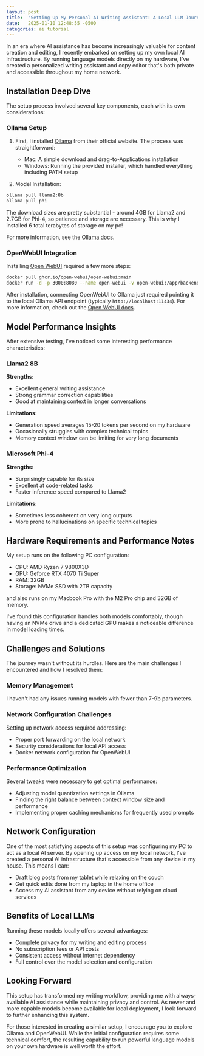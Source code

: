 ```yaml
---
layout: post
title:  "Setting Up My Personal AI Writing Assistant: A Local LLM Journey"
date:   2025-01-10 12:48:55 -0500
categories: ai tutorial
---
```

In an era where AI assistance has become increasingly valuable for content creation and editing, I recently embarked on setting up my own local AI infrastructure. By running language models directly on my hardware, I've created a personalized writing assistant and copy editor that's both private and accessible throughout my home network.

## Installation Deep Dive

The setup process involved several key components, each with its own considerations:

### Ollama Setup

1. First, I installed <a href="https://ollama.ai/" target="_blank" rel="noopener noreferrer">Ollama</a> from their official website. The process was straightforward:
   * Mac: A simple download and drag-to-Applications installation
   * Windows: Running the provided installer, which handled everything including PATH setup

2. Model Installation:

```bash
ollama pull llama2:8b
ollama pull phi
```

The download sizes are pretty substantial - around 4GB for Llama2 and 2.7GB for Phi-4, so patience and storage are necessary. This is why I installed 6 total terabytes of storage on my pc!

For more information, see the <a href="https://github.com/ollama/ollama/tree/main/docs" target="_blank" rel="noopener noreferrer">Ollama docs</a>.

### OpenWebUI Integration

Installing <a href="https://openwebui.com/" target="_blank" rel="noopener noreferrer">Open WebUI</a> required a few more steps:

```bash
docker pull ghcr.io/open-webui/open-webui:main
docker run -d -p 3000:8080 --name open-webui -v open-webui:/app/backend/data ghcr.io/open-webui/open-webui:main
```

After installation, connecting OpenWebUI to Ollama just required pointing it to the local Ollama API endpoint (typically `http://localhost:11434`). For more information, check out the <a href="https://docs.openwebui.com/" target="_blank" rel="noopener noreferrer">Open WebUI docs</a>.

## Model Performance Insights

After extensive testing, I've noticed some interesting performance characteristics:

### Llama2 8B

**Strengths:**

* Excellent general writing assistance
* Strong grammar correction capabilities
* Good at maintaining context in longer conversations

**Limitations:**

* Generation speed averages 15-20 tokens per second on my hardware
* Occasionally struggles with complex technical topics
* Memory context window can be limiting for very long documents

### Microsoft Phi-4

**Strengths:**

* Surprisingly capable for its size
* Excellent at code-related tasks
* Faster inference speed compared to Llama2

**Limitations:**

* Sometimes less coherent on very long outputs
* More prone to hallucinations on specific technical topics

## Hardware Requirements and Performance Notes

My setup runs on the following PC configuration:

* CPU: AMD Ryzen 7 9800X3D
* GPU: Geforce RTX 4070 Ti Super
* RAM: 32GB
* Storage: NVMe SSD with 2TB capacity

and also runs on my Macbook Pro with the M2 Pro chip and 32GB of memory.

I've found this configuration handles both models comfortably, though having an NVMe drive and a dedicated GPU makes a noticeable difference in model loading times.

## Challenges and Solutions

The journey wasn't without its hurdles. Here are the main challenges I encountered and how I resolved them:

### Memory Management

I haven't had any issues running models with fewer than 7-9b parameters. 

### Network Configuration Challenges

Setting up network access required addressing:

* Proper port forwarding on the local network
* Security considerations for local API access
* Docker network configuration for OpenWebUI

### Performance Optimization

Several tweaks were necessary to get optimal performance:

* Adjusting model quantization settings in Ollama
* Finding the right balance between context window size and performance
* Implementing proper caching mechanisms for frequently used prompts

## Network Configuration

One of the most satisfying aspects of this setup was configuring my PC to act as a local AI server. By opening up access on my local network, I've created a personal AI infrastructure that's accessible from any device in my house. This means I can:

* Draft blog posts from my tablet while relaxing on the couch
* Get quick edits done from my laptop in the home office
* Access my AI assistant from any device without relying on cloud services

## Benefits of Local LLMs

Running these models locally offers several advantages:

* Complete privacy for my writing and editing process
* No subscription fees or API costs
* Consistent access without internet dependency
* Full control over the model selection and configuration

## Looking Forward

This setup has transformed my writing workflow, providing me with always-available AI assistance while maintaining privacy and control. As newer and more capable models become available for local deployment, I look forward to further enhancing this system.

For those interested in creating a similar setup, I encourage you to explore Ollama and OpenWebUI. While the initial configuration requires some technical comfort, the resulting capability to run powerful language models on your own hardware is well worth the effort.
